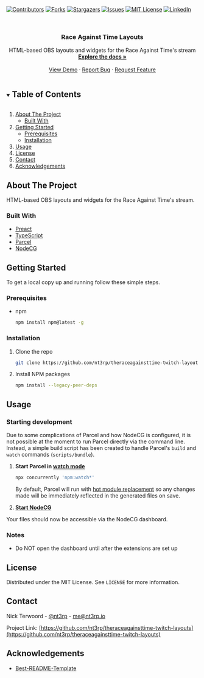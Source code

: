 [![Contributors][contributors-shield]][contributors-url]
[![Forks][forks-shield]][forks-url]
[![Stargazers][stars-shield]][stars-url]
[![Issues][issues-shield]][issues-url]
[![MIT License][license-shield]][license-url]
[![LinkedIn][linkedin-shield]][linkedin-url]

<!-- PROJECT LOGO -->
<br />
<p align="center">
  <!--a href="https://github.com/nt3rp/theraceagainsttime-twitch-layouts">
    <img src="images/logo.png" alt="Logo" width="80" height="80">
  </a-->

  <h3 align="center">Race Against Time Layouts</h3>

  <p align="center">
    HTML-based OBS layouts and widgets for the Race Against Time's stream
    <br />
    <a href="https://github.com/nt3rp/theraceagainsttime-twitch-layouts"><strong>Explore the docs »</strong></a>
    <br />
    <br />
    <a href="https://github.com/nt3rp/theraceagainsttime-twitch-layouts">View Demo</a>
    ·
    <a href="https://github.com/nt3rp/theraceagainsttime-twitch-layouts/issues">Report Bug</a>
    ·
    <a href="https://github.com/nt3rp/theraceagainsttime-twitch-layouts/issues">Request Feature</a>
  </p>
</p>

<!-- TABLE OF CONTENTS -->
<details open="open">
  <summary><h2 style="display: inline-block">Table of Contents</h2></summary>
  <ol>
    <li>
      <a href="#about-the-project">About The Project</a>
      <ul>
        <li><a href="#built-with">Built With</a></li>
      </ul>
    </li>
    <li>
      <a href="#getting-started">Getting Started</a>
      <ul>
        <li><a href="#prerequisites">Prerequisites</a></li>
        <li><a href="#installation">Installation</a></li>
      </ul>
    </li>
    <li><a href="#usage">Usage</a></li>
    <!--li><a href="#roadmap">Roadmap</a></li>
    <li><a href="#contributing">Contributing</a></li-->
    <li><a href="#license">License</a></li>
    <li><a href="#contact">Contact</a></li>
    <li><a href="#acknowledgements">Acknowledgements</a></li>
  </ol>
</details>

<!-- ABOUT THE PROJECT -->

## About The Project

<!-- [![Product Name Screen Shot][product-screenshot]](https://example.com) -->

HTML-based OBS layouts and widgets for the Race Against Time's stream.

### Built With

- [Preact](https://preactjs.com/)
- [TypeScript](https://www.typescriptlang.org/)
- [Parcel](https://parceljs.org/)
- [NodeCG](https://www.nodecg.dev/)

<!-- GETTING STARTED -->

## Getting Started

To get a local copy up and running follow these simple steps.

### Prerequisites

- npm
  ```sh
  npm install npm@latest -g
  ```

### Installation

1. Clone the repo
   ```sh
   git clone https://github.com/nt3rp/theraceagainsttime-twitch-layouts.git
   ```
2. Install NPM packages
   ```sh
   npm install --legacy-peer-deps
   ```

<!-- USAGE EXAMPLES -->

## Usage

### Starting development

Due to some complications of Parcel and how NodeCG is configured, it is not
possible at the moment to run Parcel directly via the command line. Instead,
a simple build script has been created to handle Parcel's `build` and `watch`
commands (`scripts/bundle`).

1. **Start Parcel in [watch mode](https://v2.parceljs.org/features/cli/#parcel-watch-%3Centries%3E)**

   ```sh
   npx concurrently 'npm:watch*'
   ```

   By default, Parcel will run with [hot module replacement](https://v2.parceljs.org/features/hmr/)
   so any changes made will be immediately reflected in the generated files
   on save.

2. **[Start NodeCG](https://www.nodecg.dev/docs/installing#start)**

Your files should now be accessible via the NodeCG dashboard.

### Notes

- Do NOT open the dashboard until after the extensions are set up

<!-- ROADMAP -->

<!--
## Roadmap

See the [open issues](https://github.com/nt3rp/theraceagainsttime-twitch-layouts/issues) for a list of proposed features (and known issues).
-->

<!-- CONTRIBUTING -->

<!--
## Contributing

Contributions are what make the open source community such an amazing place to be learn, inspire, and create. Any contributions you make are **greatly appreciated**.

1. Fork the Project
2. Create your Feature Branch (`git checkout -b feature/AmazingFeature`)
3. Commit your Changes (`git commit -m 'Add some AmazingFeature'`)
4. Push to the Branch (`git push origin feature/AmazingFeature`)
5. Open a Pull Request
-->

<!-- LICENSE -->

## License

Distributed under the MIT License. See `LICENSE` for more information.

<!-- CONTACT -->

## Contact

Nick Terwoord - [@nt3rp](https://twitter.com/nt3rp) - me@nt3rp.io

Project Link: [https://github.com/nt3rp/theraceagainsttime-twitch-layouts](https://github.com/nt3rp/theraceagainsttime-twitch-layouts)

<!-- ACKNOWLEDGEMENTS -->

## Acknowledgements

- [Best-README-Template](https://github.com/othneildrew/Best-README-Template/)

<!-- MARKDOWN LINKS & IMAGES -->
<!-- https://www.markdownguide.org/basic-syntax/#reference-style-links -->

[contributors-shield]: https://img.shields.io/github/contributors/nt3rp/theraceagainsttime-twitch-layouts.svg?style=for-the-badge
[contributors-url]: https://github.com/nt3rp/theraceagainsttime-twitch-layouts/graphs/contributors
[forks-shield]: https://img.shields.io/github/forks/nt3rp/theraceagainsttime-twitch-layouts.svg?style=for-the-badge
[forks-url]: https://github.com/nt3rp/theraceagainsttime-twitch-layouts/network/members
[stars-shield]: https://img.shields.io/github/stars/nt3rp/theraceagainsttime-twitch-layouts.svg?style=for-the-badge
[stars-url]: https://github.com/nt3rp/theraceagainsttime-twitch-layouts/stargazers
[issues-shield]: https://img.shields.io/github/issues/nt3rp/theraceagainsttime-twitch-layouts.svg?style=for-the-badge
[issues-url]: https://github.com/nt3rp/theraceagainsttime-twitch-layouts/issues
[license-shield]: https://img.shields.io/github/license/nt3rp/theraceagainsttime-twitch-layouts.svg?style=for-the-badge
[license-url]: https://github.com/nt3rp/theraceagainsttime-twitch-layouts/blob/master/LICENSE.txt
[linkedin-shield]: https://img.shields.io/badge/-LinkedIn-black.svg?style=for-the-badge&logo=linkedin&colorB=555
[linkedin-url]: https://linkedin.com/in/nt3rp
